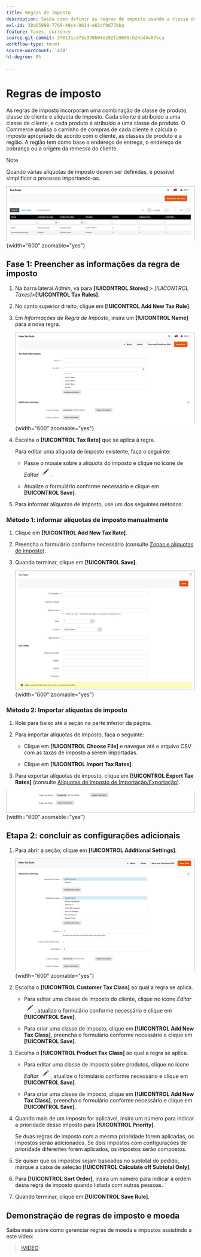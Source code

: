 ```yaml
---
title: Regras de imposto
description: Saiba como definir as regras de imposto usando a classe do produto, a classe do cliente e a alíquota do imposto.
exl-id: 38d65998-7769-49ce-9814-e65df9d77bba
feature: Taxes, Currency
source-git-commit: 370131cd73a320b04ee92fa9609cb24ad4c07eca
workflow-type: tm+mt
source-wordcount: '438'
ht-degree: 0%

---
```


# Regras de imposto

As regras de imposto incorporam uma combinação de classe de produto, classe de cliente e alíquota de imposto. Cada cliente é atribuído a uma classe de cliente, e cada produto é atribuído a uma classe de produto. O Commerce analisa o carrinho de compras de cada cliente e calcula o imposto apropriado de acordo com o cliente, as classes de produto e a região. A região tem como base o endereço de entrega, o endereço de cobrança ou a origem da remessa do cliente.

>[!NOTE]
>
>Quando várias alíquotas de imposto devem ser definidas, é possível simplificar o processo importando-as.

![Regras de imposto](./assets/tax-rules.png){width="600" zoomable="yes"}

## Fase 1: Preencher as informações da regra de imposto

1. Na barra lateral _Admin_, vá para **[!UICONTROL Stores]** > _[!UICONTROL Taxes]_>**[!UICONTROL Tax Rules]**.

1. No canto superior direito, clique em **[!UICONTROL Add New Tax Rule]**.

1. Em _Informações de Regra de Imposto_, insira um **[!UICONTROL Name]** para a nova regra.

   ![Informações sobre Regras de Imposto](./assets/tax-rule-information.png){width="600" zoomable="yes"}

1. Escolha o **[!UICONTROL Tax Rate]** que se aplica à regra.

   Para editar uma alíquota de imposto existente, faça o seguinte:

   - Passe o mouse sobre a alíquota do imposto e clique no ícone de _Editar_ ![Lápis](../assets/icon-edit-pencil.png).

   - Atualize o formulário conforme necessário e clique em **[!UICONTROL Save]**.

1. Para informar alíquotas de imposto, use um dos seguintes métodos:

### Método 1: informar alíquotas de imposto manualmente

1. Clique em **[!UICONTROL Add New Tax Rate]**.

1. Preencha o formulário conforme necessário (consulte [Zonas e alíquotas de imposto](tax-zones-rates.md)).

1. Quando terminar, clique em **[!UICONTROL Save]**.

   ![Nova Alíquota de Imposto](./assets/tax-rate-create-new.png){width="600" zoomable="yes"}

### Método 2: Importar alíquotas de imposto

1. Role para baixo até a seção na parte inferior da página.

1. Para importar alíquotas de imposto, faça o seguinte:

   - Clique em **[!UICONTROL Choose File]** e navegue até o arquivo CSV com as taxas de imposto a serem importadas.

   - Clique em **[!UICONTROL Import Tax Rates]**.

1. Para exportar alíquotas de imposto, clique em **[!UICONTROL Export Tax Rates]** (consulte [Alíquotas de Imposto de Importação/Exportação](../systems/data-transfer-tax-rates.md)).

![Taxas de Impostos de Importação/Exportação](./assets/tax-rule-new-import-export.png){width="600" zoomable="yes"}

## Etapa 2: concluir as configurações adicionais

1. Para abrir a seção, clique em **[!UICONTROL Additional Settings]**.

   ![Configurações Adicionais para a regra de imposto](./assets/tax-class-additional-settings.png){width="600" zoomable="yes"}

1. Escolha o **[!UICONTROL Customer Tax Class]** ao qual a regra se aplica.

   - Para editar uma classe de imposto do cliente, clique no ícone _Editar_ ![Lápis](../assets/icon-edit-pencil.png), atualize o formulário conforme necessário e clique em **[!UICONTROL Save]**.

   - Para criar uma classe de imposto, clique em **[!UICONTROL Add New Tax Class]**, preencha o formulário conforme necessário e clique em **[!UICONTROL Save]**.

1. Escolha o **[!UICONTROL Product Tax Class]** ao qual a regra se aplica.

   - Para editar uma classe de imposto sobre produtos, clique no ícone _Editar_ ![Lápis](../assets/icon-edit-pencil.png), atualize o formulário conforme necessário e clique em **[!UICONTROL Save]**.

   - Para criar uma classe de imposto, clique em **[!UICONTROL Add New Tax Class]**, preencha o formulário conforme necessário e clique em **[!UICONTROL Save]**.

1. Quando mais de um imposto for aplicável, insira um número para indicar a prioridade desse imposto para **[!UICONTROL Priority]**.

   Se duas regras de imposto com a mesma prioridade forem aplicadas, os impostos serão adicionados. Se dois impostos com configurações de prioridade diferentes forem aplicados, os impostos serão compostos.

1. Se quiser que os impostos sejam baseados no subtotal do pedido, marque a caixa de seleção **[!UICONTROL Calculate off Subtotal Only]**.

1. Para **[!UICONTROL Sort Order]**, insira um número para indicar a ordem desta regra de imposto quando listada com outras pessoas.

1. Quando terminar, clique em **[!UICONTROL Save Rule]**.

## Demonstração de regras de imposto e moeda

Saiba mais sobre como gerenciar regras de moeda e impostos assistindo a este vídeo:

>[!VIDEO](https://video.tv.adobe.com/v/343657/?quality=12)

